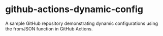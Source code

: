 # github-actions-dynamic-config
A sample GitHub repository demonstrating dynamic configurations using the fromJSON function in GitHub Actions.
